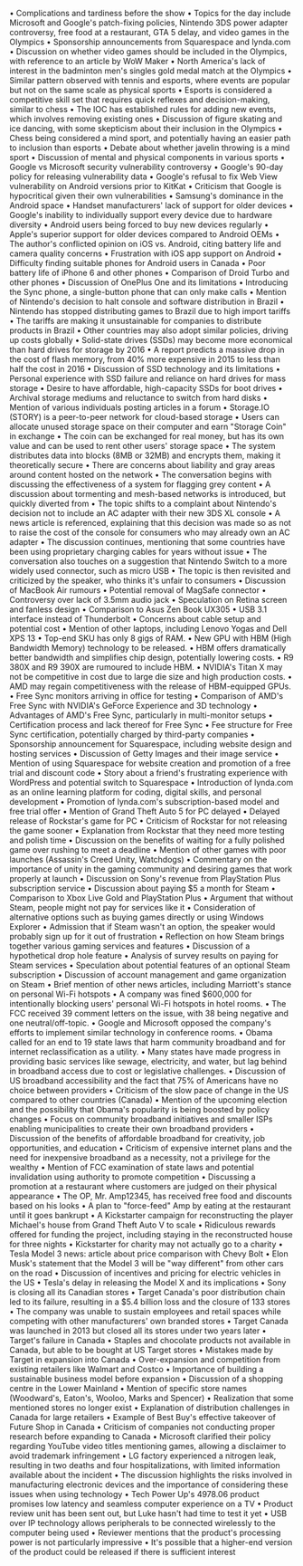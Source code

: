 • Complications and tardiness before the show
• Topics for the day include Microsoft and Google's patch-fixing policies, Nintendo 3DS power adapter controversy, free food at a restaurant, GTA 5 delay, and video games in the Olympics
• Sponsorship announcements from Squarespace and lynda.com
• Discussion on whether video games should be included in the Olympics, with reference to an article by WoW Maker
• North America's lack of interest in the badminton men's singles gold medal match at the Olympics
• Similar pattern observed with tennis and esports, where events are popular but not on the same scale as physical sports
• Esports is considered a competitive skill set that requires quick reflexes and decision-making, similar to chess
• The IOC has established rules for adding new events, which involves removing existing ones
• Discussion of figure skating and ice dancing, with some skepticism about their inclusion in the Olympics
• Chess being considered a mind sport, and potentially having an easier path to inclusion than esports
• Debate about whether javelin throwing is a mind sport
• Discussion of mental and physical components in various sports
• Google vs Microsoft security vulnerability controversy
• Google's 90-day policy for releasing vulnerability data
• Google's refusal to fix Web View vulnerability on Android versions prior to KitKat
• Criticism that Google is hypocritical given their own vulnerabilities
• Samsung's dominance in the Android space
• Handset manufacturers' lack of support for older devices
• Google's inability to individually support every device due to hardware diversity
• Android users being forced to buy new devices regularly
• Apple's superior support for older devices compared to Android OEMs
• The author's conflicted opinion on iOS vs. Android, citing battery life and camera quality concerns
• Frustration with iOS app support on Android
• Difficulty finding suitable phones for Android users in Canada
• Poor battery life of iPhone 6 and other phones
• Comparison of Droid Turbo and other phones
• Discussion of OnePlus One and its limitations
• Introducing the Sync phone, a single-button phone that can only make calls
• Mention of Nintendo's decision to halt console and software distribution in Brazil
• Nintendo has stopped distributing games to Brazil due to high import tariffs
• The tariffs are making it unsustainable for companies to distribute products in Brazil
• Other countries may also adopt similar policies, driving up costs globally
• Solid-state drives (SSDs) may become more economical than hard drives for storage by 2016
• A report predicts a massive drop in the cost of flash memory, from 40% more expensive in 2015 to less than half the cost in 2016
• Discussion of SSD technology and its limitations
• Personal experience with SSD failure and reliance on hard drives for mass storage
• Desire to have affordable, high-capacity SSDs for boot drives
• Archival storage mediums and reluctance to switch from hard disks
• Mention of various individuals posting articles in a forum
• Storage.IO (STORY) is a peer-to-peer network for cloud-based storage
• Users can allocate unused storage space on their computer and earn "Storage Coin" in exchange
• The coin can be exchanged for real money, but has its own value and can be used to rent other users' storage space
• The system distributes data into blocks (8MB or 32MB) and encrypts them, making it theoretically secure
• There are concerns about liability and gray areas around content hosted on the network
• The conversation begins with discussing the effectiveness of a system for flagging grey content
• A discussion about tormenting and mesh-based networks is introduced, but quickly diverted from
• The topic shifts to a complaint about Nintendo's decision not to include an AC adapter with their new 3DS XL console
• A news article is referenced, explaining that this decision was made so as not to raise the cost of the console for consumers who may already own an AC adapter
• The discussion continues, mentioning that some countries have been using proprietary charging cables for years without issue
• The conversation also touches on a suggestion that Nintendo Switch to a more widely used connector, such as micro USB
• The topic is then revisited and criticized by the speaker, who thinks it's unfair to consumers
• Discussion of MacBook Air rumours
• Potential removal of MagSafe connector
• Controversy over lack of 3.5mm audio jack
• Speculation on Retina screen and fanless design
• Comparison to Asus Zen Book UX305
• USB 3.1 interface instead of Thunderbolt
• Concerns about cable setup and potential cost
• Mention of other laptops, including Lenovo Yogas and Dell XPS 13
• Top-end SKU has only 8 gigs of RAM.
• New GPU with HBM (High Bandwidth Memory) technology to be released.
• HBM offers dramatically better bandwidth and simplifies chip design, potentially lowering costs.
• R9 380X and R9 390X are rumoured to include HBM.
• NVIDIA's Titan X may not be competitive in cost due to large die size and high production costs.
• AMD may regain competitiveness with the release of HBM-equipped GPUs.
• Free Sync monitors arriving in office for testing
• Comparison of AMD's Free Sync with NVIDIA's GeForce Experience and 3D technology
• Advantages of AMD's Free Sync, particularly in multi-monitor setups
• Certification process and lack thereof for Free Sync
• Fee structure for Free Sync certification, potentially charged by third-party companies
• Sponsorship announcement for Squarespace, including website design and hosting services
• Discussion of Getty Images and their image service
• Mention of using Squarespace for website creation and promotion of a free trial and discount code
• Story about a friend's frustrating experience with WordPress and potential switch to Squarespace
• Introduction of lynda.com as an online learning platform for coding, digital skills, and personal development
• Promotion of lynda.com's subscription-based model and free trial offer
• Mention of Grand Theft Auto 5 for PC delayed
• Delayed release of Rockstar's game for PC
• Criticism of Rockstar for not releasing the game sooner
• Explanation from Rockstar that they need more testing and polish time
• Discussion on the benefits of waiting for a fully polished game over rushing to meet a deadline
• Mention of other games with poor launches (Assassin's Creed Unity, Watchdogs)
• Commentary on the importance of unity in the gaming community and desiring games that work properly at launch
• Discussion on Sony's revenue from PlayStation Plus subscription service
• Discussion about paying $5 a month for Steam
• Comparison to Xbox Live Gold and PlayStation Plus
• Argument that without Steam, people might not pay for services like it
• Consideration of alternative options such as buying games directly or using Windows Explorer
• Admission that if Steam wasn't an option, the speaker would probably sign up for it out of frustration
• Reflection on how Steam brings together various gaming services and features
• Discussion of a hypothetical drop hole feature
• Analysis of survey results on paying for Steam services
• Speculation about potential features of an optional Steam subscription
• Discussion of account management and game organization on Steam
• Brief mention of other news articles, including Marriott's stance on personal Wi-Fi hotspots
• A company was fined $600,000 for intentionally blocking users' personal Wi-Fi hotspots in hotel rooms.
• The FCC received 39 comment letters on the issue, with 38 being negative and one neutral/off-topic.
• Google and Microsoft opposed the company's efforts to implement similar technology in conference rooms.
• Obama called for an end to 19 state laws that harm community broadband and for internet reclassification as a utility.
• Many states have made progress in providing basic services like sewage, electricity, and water, but lag behind in broadband access due to cost or legislative challenges.
• Discussion of US broadband accessibility and the fact that 75% of Americans have no choice between providers
• Criticism of the slow pace of change in the US compared to other countries (Canada)
• Mention of the upcoming election and the possibility that Obama's popularity is being boosted by policy changes
• Focus on community broadband initiatives and smaller ISPs enabling municipalities to create their own broadband providers
• Discussion of the benefits of affordable broadband for creativity, job opportunities, and education
• Criticism of expensive internet plans and the need for inexpensive broadband as a necessity, not a privilege for the wealthy
• Mention of FCC examination of state laws and potential invalidation using authority to promote competition
• Discussing a promotion at a restaurant where customers are judged on their physical appearance
• The OP, Mr. Amp12345, has received free food and discounts based on his looks
• A plan to "force-feed" Amp by eating at the restaurant until it goes bankrupt
• A Kickstarter campaign for reconstructing the player Michael's house from Grand Theft Auto V to scale
• Ridiculous rewards offered for funding the project, including staying in the reconstructed house for three nights
• Kickstarter for charity may not actually go to a charity
• Tesla Model 3 news: article about price comparison with Chevy Bolt
• Elon Musk's statement that the Model 3 will be "way different" from other cars on the road
• Discussion of incentives and pricing for electric vehicles in the US
• Tesla's delay in releasing the Model X and its implications
• Sony is closing all its Canadian stores
• Target Canada's poor distribution chain led to its failure, resulting in a $5.4 billion loss and the closure of 133 stores
• The company was unable to sustain employees and retail spaces while competing with other manufacturers' own branded stores
• Target Canada was launched in 2013 but closed all its stores under two years later
• Target's failure in Canada
• Staples and chocolate products not available in Canada, but able to be bought at US Target stores
• Mistakes made by Target in expansion into Canada
• Over-expansion and competition from existing retailers like Walmart and Costco
• Importance of building a sustainable business model before expansion
• Discussion of a shopping centre in the Lower Mainland
• Mention of specific store names (Woodward's, Eaton's, Wooloo, Marks and Spencer)
• Realization that some mentioned stores no longer exist
• Explanation of distribution challenges in Canada for large retailers
• Example of Best Buy's effective takeover of Future Shop in Canada
• Criticism of companies not conducting proper research before expanding to Canada
• Microsoft clarified their policy regarding YouTube video titles mentioning games, allowing a disclaimer to avoid trademark infringement
• LG factory experienced a nitrogen leak, resulting in two deaths and four hospitalizations, with limited information available about the incident
• The discussion highlights the risks involved in manufacturing electronic devices and the importance of considering these issues when using technology
• Tech Power Up's 4978.06 product promises low latency and seamless computer experience on a TV
• Product review unit has been sent out, but Luke hasn't had time to test it yet
• USB over IP technology allows peripherals to be connected wirelessly to the computer being used
• Reviewer mentions that the product's processing power is not particularly impressive
• It's possible that a higher-end version of the product could be released if there is sufficient interest